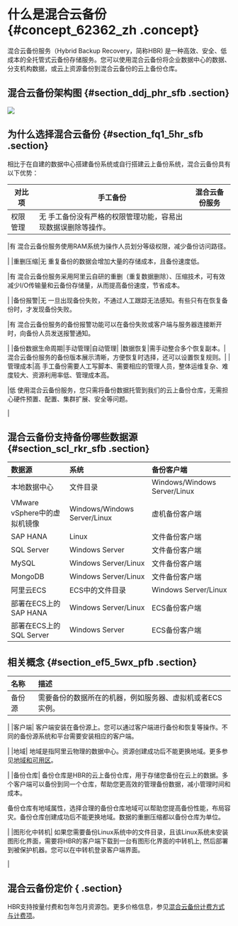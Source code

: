 # 什么是混合云备份 {#concept_62362_zh .concept}

混合云备份服务（Hybrid Backup Recovery，简称HBR\) 是一种高效、安全、低成本的全托管式云备份存储服务。您可以使用混合云备份将企业数据中心的数据、分支机构数据，或云上资源备份到混合云备份的云上备份仓库。

## 混合云备份架构图 {#section_ddj_phr_sfb .section}

 ![](http://static-aliyun-doc.oss-cn-hangzhou.aliyuncs.com/assets/img/40327/155540062821064_zh-CN.png)

## 为什么选择混合云备份 {#section_fq1_5hr_sfb .section}

相比于在自建的数据中心搭建备份系统或自行搭建云上备份系统，混合云备份具有以下优势：

|对比项|手工备份|混合云备份服务|
|---|----|-------|
|权限管理|无 手工备份没有严格的权限管理功能，容易出现数据误删除等操作。

 |有 混合云备份服务使用RAM系统为操作人员划分等级权限，减少备份访问路径。

 |
|重删压缩|无 重复备份的数据会增加大量的存储成本，且备份速度低。

 |有 混合云备份服务采用阿里云自研的重删（重复数据删除）、压缩技术，可有效减少I/O传输量和云备份存储量，从而提高备份速度，节省成本。

 |
|备份报警|无 一旦出现备份失败，不通过人工跟踪无法感知。有些只有在恢复备份时，才发现备份失败。

 |有 混合云备份服务的备份报警功能可以在备份失败或客户端与服务器连接断开时，向备份人员发送报警通知。

 |
|备份数据生命周期|手动管理|自动管理|
|数据恢复|需手动整合多个恢复副本。|混合云备份服务的备份版本展示清晰，方便恢复时选择，还可以设置恢复规则。|
|管理成本|高 手工备份需要人工写脚本、需要相应的管理人员，整体运维复杂、难度较大、资源利用率低、管理成本高。

 |低 使用混合云备份服务，您只需将备份数据托管到我们的云上备份仓库，无需担心硬件预置、配置、集群扩展、安全等问题。

 |

## 混合云备份支持备份哪些数据源 {#section_scl_rkr_sfb .section}

|数据源|系统|备份客户端|
|:--|:-|:----|
|本地数据中心|文件目录|Windows/Windows Server/Linux|文件备份客户端|
|VMware vSphere中的虚拟机镜像|Windows/Windows Server/Linux|虚机备份客户端|
|SAP HANA|Linux|文件备份客户端|
|SQL Server|Windows Server|文件备份客户端|
|MySQL|Windows Server/Linux|文件备份客户端|
|MongoDB|Windows Server/Linux|文件备份客户端|
|阿里云ECS|ECS中的文件目录|Windows Server/Linux|ECS备份客户端|
|部署在ECS上的SAP HANA|Windows Server/Linux|ECS备份客户端|
|部署在ECS上的SQL Server|Windows Server|ECS备份客户端|

## 相关概念 {#section_ef5_5wx_pfb .section}

|名称|描述|
|:-|:-|
|备份源| 需要备份的数据所在的机器，例如服务器、虚拟机或者ECS实例。

 |
|客户端| 客户端安装在备份源上。您可以通过客户端进行备份和恢复等操作。不同的备份源系统和平台需要安装相应的客户端。

 |
|地域| 地域是指阿里云物理的数据中心。资源创建成功后不能更换地域。更多参见[地域和可用区](../../../../../cn.zh-CN/通用参考/地域和可用区.md)。

 |
|备份仓库| 备份仓库是HBR的云上备份仓库，用于存储您备份在云上的数据。多个客户端可以备份到同一个仓库，帮助您更高效的管理备份数据，减小管理时间和成本。

 备份仓库有地域属性，选择合理的备份仓库地域可以帮助您提高备份性能，布局容灾。备份仓库创建成功后不能更换地域。数据的重删压缩都以备份仓库为单位。

 |
|图形化中转机| 如果您需要备份Linux系统中的文件目录，且该Linux系统未安装图形化界面，需要将HBR的客户端下载到一台有图形化界面的中转机上, 然后部署到被保护机器。您可以在中转机登录客户端界面。

 |

## 混合云备份定价 { .section}

HBR支持按量付费和包年包月资源包。更多价格信息，参见[混合云备份计费方式与计费项](../cn.zh-CN/产品定价/计费方式与计费项.md)。

